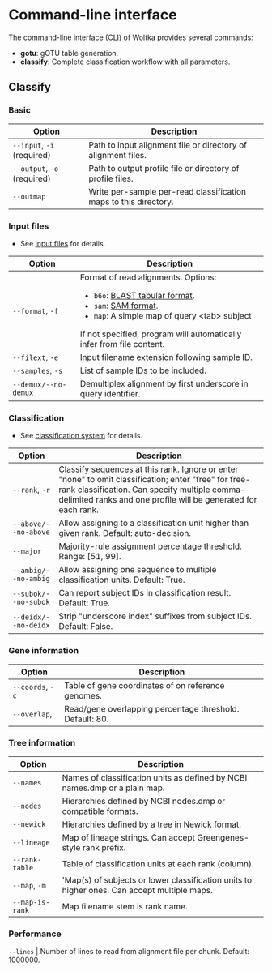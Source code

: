 # Command-line interface

The command-line interface (CLI) of Woltka provides several commands:

- **gotu**: gOTU table generation.
- **classify**: Complete classification workflow with all parameters.

## Classify

### Basic

Option | Description
--- | ---
`--input`, `-i` (required) | Path to input alignment file or directory of alignment files.
`--output`, `-o` (required) | Path to output profile file or directory of profile files.
`--outmap` | Write per-sample per-read classification maps to this directory.

### Input files

* See [input files](input.md) for details.

Option | Description
--- | ---
`--format`, `-f` | Format of read alignments. Options: <ul><li>`b6o`: [BLAST tabular format](https://www.ncbi.nlm.nih.gov/books/NBK279684/).</li><li>`sam`: [SAM format](https://samtools.github.io/hts-specs/SAMv1.pdf).</li><li>`map`: A simple map of query \<tab\> subject</li></ul>If not specified, program will automatically infer from file content.
`--filext`, `-e` | Input filename extension following sample ID.
`--samples`, `-s` | List of sample IDs to be included.
`--demux/--no-demux` | Demultiplex alignment by first underscore in query identifier.

### Classification

* See [classification system](classify.md) for details.

Option | Description
--- | ---
`--rank`, `-r` | Classify sequences at this rank. Ignore or enter "none" to omit classification; enter "free" for free-rank classification. Can specify multiple comma-delimited ranks and one profile will be generated for each rank.
`--above/--no-above` | Allow assigning to a classification unit higher than given rank. Default: auto-decision.
`--major` | Majority-rule assignment percentage threshold. Range: [51, 99].
`--ambig/--no-ambig` | Allow assigning one sequence to multiple classification units. Default: True.
`--subok/--no-subok` | Can report subject IDs in classification result. Default: True.
`--deidx/--no-deidx` | Strip "underscore index" suffixes from subject IDs. Default: False.

### Gene information

Option | Description
--- | ---
`--coords`, `-c` | Table of gene coordinates of  on reference genomes.
`--overlap`, | Read/gene overlapping percentage threshold. Default: 80.

### Tree information

Option | Description
--- | ---
`--names` | Names of classification units as defined by NCBI names.dmp or a plain map.
`--nodes` | Hierarchies defined by NCBI nodes.dmp or compatible formats.
`--newick` | Hierarchies defined by a tree in Newick format.
`--lineage` | Map of lineage strings. Can accept Greengenes-style rank prefix.
`--rank-table` | Table of classification units at each rank (column).
`--map`, `-m` | 'Map(s) of subjects or lower classification units to higher ones. Can accept multiple maps.
`--map-is-rank` | Map filename stem is rank name.

### Performance
`--lines` | Number of lines to read from alignment file per chunk. Default: 1000000.
